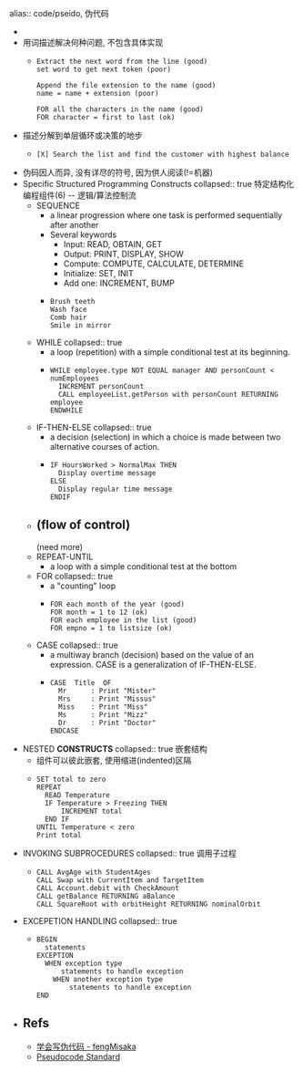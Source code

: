 alias:: code/pseido, 伪代码

-
- 用词描述解决何种问题, 不包含具体实现
  - ```
    Extract the next word from the line (good)
    set word to get next token (poor)
      
    Append the file extension to the name (good)
    name = name + extension (poor)
    
    FOR all the characters in the name (good)
    FOR character = first to last (ok)
    ```
- 描述分解到单层循环或决策的地步
  - ```
    [X] Search the list and find the customer with highest balance
    ```
- 伪码因人而异, 没有详尽的符号, 因为供人阅读(!=机器)
- Specific Structured Programming Constructs
  collapsed:: true
  特定结构化编程组件(6) -- 逻辑/算法控制流
  - SEQUENCE
    - a linear progression where one task is performed sequentially after another
    - Several keywords
      - Input: READ, OBTAIN, GET
      - Output: PRINT, DISPLAY, SHOW
      - Compute: COMPUTE, CALCULATE, DETERMINE
      - Initialize: SET, INIT
      - Add one: INCREMENT, BUMP
    - ```
      Brush teeth
      Wash face
      Comb hair
      Smile in mirror
      ```
  - WHILE
    collapsed:: true
    - a loop (repetition) with a simple conditional test at its beginning.
    - ```
      WHILE employee.type NOT EQUAL manager AND personCount < numEmployees
        INCREMENT personCount
        CALL employeeList.getPerson with personCount RETURNING employee
      ENDWHILE
      ```
  - IF-THEN-ELSE
    collapsed:: true
    - a decision (selection) in which a choice is made between two alternative courses of action.
    - ```
      IF HoursWorked > NormalMax THEN
        Display overtime message
      ELSE
        Display regular time message
      ENDIF
      ```
  - (flow of control)
    ---
    (need more)
  - REPEAT-UNTIL
    - a loop with a simple conditional test at the bottom
  - FOR
    collapsed:: true
    - a "counting" loop
    - ```
      FOR each month of the year (good)
      FOR month = 1 to 12 (ok)
      FOR each employee in the list (good)
      FOR empno = 1 to listsize (ok)
      ```
  - CASE
    collapsed:: true
    - a multiway branch (decision) based on the value of an expression. CASE is a generalization of IF-THEN-ELSE.
    - ```
      CASE  Title  OF
        Mr      : Print "Mister"
        Mrs     : Print "Missus"
        Miss    : Print "Miss"
        Ms      : Print "Mizz"
        Dr      : Print "Doctor"
      ENDCASE
      ```
- NESTED **CONSTRUCTS**
  collapsed:: true
  嵌套结构
  - 组件可以彼此嵌套, 使用缩进(indented)区隔
  - ```
    SET total to zero
    REPEAT
      READ Temperature
      IF Temperature > Freezing THEN
          INCREMENT total
      END IF 
    UNTIL Temperature < zero
    Print total
    ```
- INVOKING SUBPROCEDURES
  collapsed:: true
  调用子过程
  - ```
    CALL AvgAge with StudentAges
    CALL Swap with CurrentItem and TargetItem
    CALL Account.debit with CheckAmount
    CALL getBalance RETURNING aBalance
    CALL SquareRoot with orbitHeight RETURNING nominalOrbit
    ```
- EXCEPETION HANDLING
  collapsed:: true
  - ```
    BEGIN
      statements
    EXCEPTION
      WHEN exception type
          statements to handle exception
        WHEN another exception type
            statements to handle exception
    END
    ```
- ## Refs
  - [学会写伪代码 - fengMisaka](https://www.cnblogs.com/linuxAndMcu/p/11242905.html)
  - [Pseudocode Standard](https://users.csc.calpoly.edu/~jdalbey/SWE/pdl_std.html)